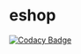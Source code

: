 # eshop
[![Codacy Badge](https://api.codacy.com/project/badge/Grade/b26f1aab8bb948d6a2c93db1d5c6ba06)](https://www.codacy.com/app/vijay.kumar.em51/eshop?utm_source=github.com&utm_medium=referral&utm_content=vijaykumar51/eshop&utm_campaign=badger)